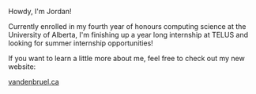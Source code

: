 Howdy, I'm Jordan!

Currently enrolled in my fourth year of honours computing science at the University of Alberta, I'm finishing
up a year long internship at TELUS and looking for summer internship opportunities!

If you want to learn a little more about me, feel free to check out my new website:

[vandenbruel.ca](https://vandenbruel.ca)

<!---
Jdvdb/Jdvdb is a ✨ special ✨ repository because its `README.md` (this file) appears on your GitHub profile.
You can click the Preview link to take a look at your changes.
--->
